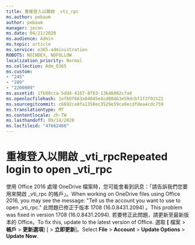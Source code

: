 ```yaml
---
title: 重複登入以開啟 _vti_rpc
ms.author: pebaum
author: pebaum
manager: jecon
ms.date: 04/21/2020
ms.audience: Admin
ms.topic: article
ms.service: o365-administration
ROBOTS: NOINDEX, NOFOLLOW
localization_priority: Normal
ms.collection: Adm_O365
ms.custom:
- "245"
- "280"
- "2200009"
ms.assetid: 1fb88cca-5dd4-4167-8783-13646082cfa0
ms.openlocfilehash: 1ef60f663a04045e4cd00463e59dcbf1f2f92122
ms.sourcegitcommit: c6692ce0fa1358ec3529e59ca0ecdfdea4cdc759
ms.translationtype: MT
ms.contentlocale: zh-TW
ms.lasthandoff: 09/14/2020
ms.locfileid: "47662460"
---
```

# <a name="repeated-login-to-open-_vti_rpc"></a><span data-ttu-id="2b3e7-102">重複登入以開啟 _vti_rpc</span><span class="sxs-lookup"><span data-stu-id="2b3e7-102">Repeated login to open _vti_rpc</span></span>

<span data-ttu-id="2b3e7-103">使用 Office 2016 處理 OneDrive 檔案時，您可能會看到訊息：「請告訴我們您要用來開啟 _vti_rpc 的帳戶」。</span><span class="sxs-lookup"><span data-stu-id="2b3e7-103">When working on OneDrive files using Office 2016, you may see the message: "Tell us the account you want to use to open _vti_rpc."</span></span> <span data-ttu-id="2b3e7-104">此問題已修正于版本 1708 (16.0.8431.2094) 。</span><span class="sxs-lookup"><span data-stu-id="2b3e7-104">This problem was fixed in version 1708 (16.0.8431.2094).</span></span> <span data-ttu-id="2b3e7-105">若要修正此問題，請更新至最新版本的 Office。</span><span class="sxs-lookup"><span data-stu-id="2b3e7-105">To fix this, update to the latest version of Office.</span></span> <span data-ttu-id="2b3e7-106">選取 **[** 檔案 \> **帳戶** \> **更新選項**] [ \> **立即更新**]。</span><span class="sxs-lookup"><span data-stu-id="2b3e7-106">Select **File** \> **Account** \> **Update Options** \> **Update Now**.</span></span>
  